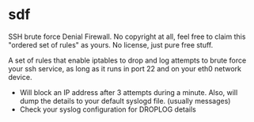 # sdf
 SSH brute force Denial Firewall. No copyright at all, feel free to claim this "ordered set of rules" as yours.
 No license, just pure free stuff.

A set of rules that enable iptables to drop and log attempts to brute force your ssh service, as long as it runs in port 22 and on your eth0 network device.

* Will block an IP address after 3 attempts during a minute. Also, will dump the details to your default syslogd file. (usually messages)
* Check your syslog configuration for DROPLOG details
